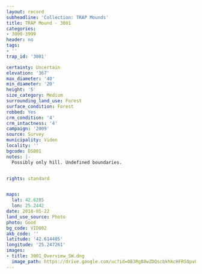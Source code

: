 ```yaml
---
layout: record
subheadline: 'Collection: TRAP Mounds'
title: TRAP Mound - 3001
categories:
- 3000-3999
header: no
tags:
- ''
trap_id: '3001'

certainty: Uncertain
elevation: '367'
max_diameter: '40'
min_diameter: '20'
height: '5'
size_category: Medium
surrounding_land_use: Forest
surface_condition: Forest
robbed: Yes
crm_condition: '4'
crm_intactness: '4'
campaign: '2009'
source: Survey
municipality: Viden
locality: ''
bgcode: DS001
notes: |-
  Possibly only hill. Undefined boundaries.


rights: standard


maps:
  lat: 42.6285
  lon: 25.2442
date: 2018-05-22
land_use_source: Photo
photo: Good
bg_code: VID002
akb_code: ''
latitude: '42.614405'
longitude: '25.247261'
images:
- title: 3001_Overview_SW.dng
  image_path: https://drive.google.com/uc?id=0B3Rg88wZDQscbkhkcHFRS0pvQmc
---
```

